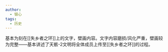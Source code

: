 ```yaml
---
author:
  - 银心
tags:
  - 历史
---
```

基本为刻在[[失乡者之环]]上的文字，壁画内容。文字内容磨损/风化严重，壁画较为完整——基本讲述了天骸-2文明将全体成员上传至[[失乡者之环]]的过程。